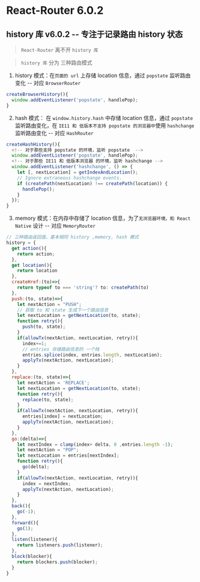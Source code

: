 # React-Router 6.0.2

## history 库 v6.0.2 -- 专注于记录路由 history 状态

  > `React-Router` 离不开 `history 库`

  > `history 库` 分为 三种路由模式

1. history 模式：在`页面的 url` 上存储 location 信息，通过 `popstate` 监听路由变化 -- 对应 `BrowserRouter`
  ```js
  createBrowserHistory(){
    window.addEventListener('popstate', handlePop);
  }
  ```
2. hash 模式： 在 `window.history.hash` 中存储 location 信息，通过 `popstate` 监听路由变化，在 `IE11 和 低版本不支持 popstate 的浏览器中`使用 `hashchange` 监听路由变化 -- 对应 `HashRouter`
  ```js
  createHashHistory(){
    <!-- 对于那些支持 popstate 的环境，监听 popstate  -->
    window.addEventListener('popstate', handlePop);
    <!-- 对于那些 IE11 和 低版本浏览器 的环境，监听 hashchange -->
    window.addEventListener('hashchange', () => {
      let [, nextLocation] = getIndexAndLocation();
      // Ignore extraneous hashchange events.
      if (createPath(nextLocation) !== createPath(location)) {
        handlePop();
      }
    });
  }
  ```
3. memory 模式：在内存中存储了 location 信息，为了`无浏览器环境，和 React Native` 设计 -- 对应 `MemoryRouter`

```js
// 三种路由返回值，基本相同 history ,memory, hash 模式
history = {
  get action(){
    return action;
  },
  get location(){
    return location
  },
  createHref:(to)=>{
    return typeof to === 'string'? to: createPath(to)
  },
  push:(to, state)=>{
    let nextAction = "PUSH";
    // 获取 to 和 state 生成下一个路由信息
    let nextLocation = getNextLocation(to, state);
    function retry(){
      push(to, state);
    }
    if(allowTx(nextAction, nextLocation, retry)){
      index+=1;
      // entries 存储路由信息的 一个栈
      entries.splice(index, entries.length, nextLocation);
      applyTx(nextAction, nextLocation);
    }
  },
  replace:(to, state)=>{
    let nextAction = 'REPLACE';
    let nextLocation = getNextLocation(to, state);
    function retry(){
      replace(to, state);
    }
    if(allowTx(nextAction, nextLocation, retry)){
      entries[index] = nextLocation;
      applyTx(nextAction, nextLocation);
    }
  },
  go:(delta)=>{
    let nextIndex = clamp(index+ delta, 0 ,entries.length -1);
    let nextAction = "POP";
    let nextLocation = entries[nextIndex];
    function retry(){
      go(delta);
    }
    if(allowTx(nextAction, nextLocation, retry)){
      index = nextIndex;
      applyTx(nextAction, nextLocation);
    }
  },
  back(){
    go(-1);
  },
  forward(){
    go(1);
  },
  listen(listener){
    return listeners.push(listener);
  },
  block(blocker){
    return blockers.push(blocker);
  }
}
```

